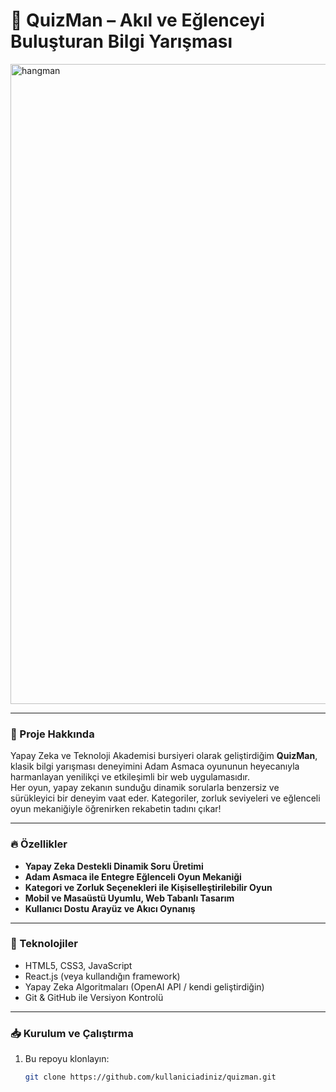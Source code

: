 # 🎯 QuizMan – Akıl ve Eğlenceyi Buluşturan Bilgi Yarışması


<img width="1024" height="1024" alt="hangman" src="https://github.com/user-attachments/assets/a3c538fb-5004-4399-82f2-738feef6597e" />

---

### 🚀 Proje Hakkında  
Yapay Zeka ve Teknoloji Akademisi bursiyeri olarak geliştirdiğim **QuizMan**, klasik bilgi yarışması deneyimini Adam Asmaca oyununun heyecanıyla harmanlayan yenilikçi ve etkileşimli bir web uygulamasıdır.  
Her oyun, yapay zekanın sunduğu dinamik sorularla benzersiz ve sürükleyici bir deneyim vaat eder. Kategoriler, zorluk seviyeleri ve eğlenceli oyun mekaniğiyle öğrenirken rekabetin tadını çıkar!

---

### 🔥 Özellikler  
- **Yapay Zeka Destekli Dinamik Soru Üretimi**  
- **Adam Asmaca ile Entegre Eğlenceli Oyun Mekaniği**  
- **Kategori ve Zorluk Seçenekleri ile Kişiselleştirilebilir Oyun**  
- **Mobil ve Masaüstü Uyumlu, Web Tabanlı Tasarım**  
- **Kullanıcı Dostu Arayüz ve Akıcı Oynanış**

---

### 🎯 Teknolojiler  
- HTML5, CSS3, JavaScript  
- React.js (veya kullandığın framework)  
- Yapay Zeka Algoritmaları (OpenAI API / kendi geliştirdiğin)  
- Git & GitHub ile Versiyon Kontrolü  

---

### 📥 Kurulum ve Çalıştırma  
1. Bu repoyu klonlayın:  
   ```bash
   git clone https://github.com/kullaniciadiniz/quizman.git
